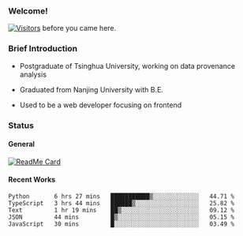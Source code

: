 ### Welcome!

[![Visitors](https://visitor-badge.laobi.icu/badge?page_id=HermitSun.HermitSun)]() before you came here.

### Brief Introduction

- Postgraduate of Tsinghua University, working on data provenance analysis

- Graduated from Nanjing University with B.E.

- Used to be a web developer focusing on frontend

### Status

#### General

[![ReadMe Card](https://github-readme-stats.hermitsun.vercel.app/api?username=HermitSun&count_private=true&show_icons=true)]()

#### Recent Works

<!--START_SECTION:waka-->
```text
Python       6 hrs 27 mins   ███████████▒░░░░░░░░░░░░░   44.71 % 
TypeScript   3 hrs 44 mins   ██████▒░░░░░░░░░░░░░░░░░░   25.82 % 
Text         1 hr 19 mins    ██▒░░░░░░░░░░░░░░░░░░░░░░   09.12 % 
JSON         44 mins         █▒░░░░░░░░░░░░░░░░░░░░░░░   05.15 % 
JavaScript   30 mins         █░░░░░░░░░░░░░░░░░░░░░░░░   03.49 % 
```
<!--END_SECTION:waka-->
